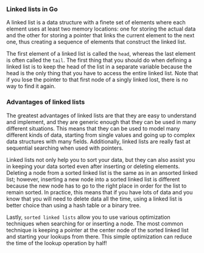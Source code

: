 ### Linked lists in Go
A linked list is a data structure with a finete set of elements where each element uses at least two memory locations: one for storing the actual data and the other for storing a pointer that links the current element to the next one, thus creating a sequence of elements that construct the linked list.

The first element of a linked list is called the `head`, whereas the last element is often called the `tail`. The first thing that you should do when defining a linked list is to keep the head of the list in a separate variable because the head is the only thing that you have to access the entire linked list. Note that if you lose the pointer to that first node of a singly linked lost, there is no way to find it again.

### Advantages of linked lists
The greatest advantages of linked lists are that they are easy to understand and implement, and they are generic enough that they can be used in many different situations. This means that they can be used to model many different kinds of data, starting from single values and going up to complex data structures with many fields. Additionally, linked lists are really fast at sequential searching when used with pointers.

Linked lists not only help you to sort your data, but they can also assist you in keeping your data sorted even after inserting or deleting elements. Deleting a node from a sorted linked list is the same as in an ansorted linked list; however, inserting a new node into a sorted linked list is different because the new node has to go to the right place in order for the list to remain sorted. In practice, this means that if you have lots of data and you know that you will need to delete data all the time, using a linked list is better choice than using a hash table or a binary tree.

Lastly, `sorted linked lists` allow you to use various optimization techniques when searching for or inserting a node. The most common technique is keeping a pointer at the center node of the sorted linked list and starting your lookups from there. This simple optimization can reduce the time of the lookup operation by half!
